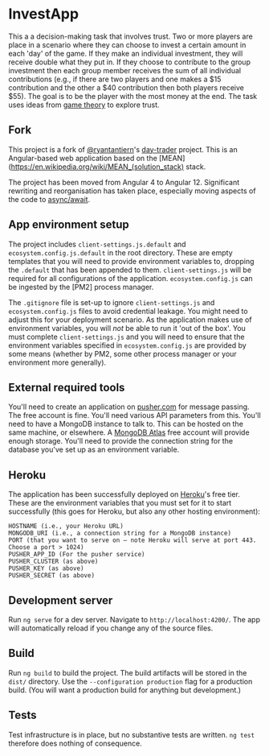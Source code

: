 # InvestApp
This a a decision-making task that involves trust. Two or more players are place in a scenario where they can choose to invest a certain amount in each 'day' of the game. If they make an individual investment, they will receive double what they put in. If they choose to contribute to the group investment then each group member receives the sum of all individual contributions (e.g., if there are two players and one makes a $15 contribution and the other a $40 contribution then both players receive $55). The goal is to be the player with the most money at the end. The task uses ideas from [game theory](https://en.wikipedia.org/wiki/Game_theory) to explore trust.

## Fork
This project is a fork of [@ryantantiern](https://github.com/ryantantiern)'s [day-trader](https://github.com/ryantantiern/day-trader) project. This is an Angular-based web application based on the [MEAN](https://en.wikipedia.org/wiki/MEAN_(solution_stack) stack.

The project has been moved from Angular 4 to Angular 12. Significant rewriting and reorganisation has taken place, especially moving aspects of the code to [async/await](https://javascript.info/async-await).

## App environment setup
The project includes `client-settings.js.default` and `ecosystem.config.js.default` in the root directory. These are empty templates that you will need to provide environment variables to, dropping the `.default` that has been appended to them. `client-settings.js` will be required for all configurations of the application. `ecosystem.config.js` can be ingested by the [PM2] process manager.

The `.gitignore` file is set-up to ignore `client-settings.js` and `ecosystem.config.js` files to avoid credential leakage. You might need to adjust this for your deployment scenario. As the application makes use of environment variables, you will _not_ be able to run it 'out of the box'. You must complete `client-settings.js` and you will need to ensure that the environment variables specified in `ecosystem.config.js` are provided by some means (whether by PM2, some other process manager or your environment more generally).

## External required tools
You'll need to create an application on [pusher.com](https://pusher.com/) for message passing. The free account is fine. You'll need various API parameters from this.
You'll need to have a MongoDB instance to talk to. This can be hosted on the same machine, or elsewhere. A [MongoDB Atlas](https://www.mongodb.com/cloud/atlas) free account will provide enough storage. You'll need to provide the connection string for the database you've set up as an environment variable.

## Heroku
The application has been successfully deployed on [Heroku](https:///www.heroku.com)'s free tier. These are the environment variables that you must set for it to start successfully (this goes for Heroku, but also any other hosting environment):

```
HOSTNAME (i.e., your Heroku URL)
MONGODB_URI (i.e., a connection string for a MongoDB instance)
PORT (that you want to serve on – note Heroku will serve at port 443. Choose a port > 1024)
PUSHER_APP_ID (For the pusher service)
PUSHER_CLUSTER (as above)
PUSHER_KEY (as above)
PUSHER_SECRET (as above) 
```
## Development server

Run `ng serve` for a dev server. Navigate to `http://localhost:4200/`. The app will automatically reload if you change any of the source files.

## Build

Run `ng build` to build the project. The build artifacts will be stored in the `dist/` directory. Use the `--configuration production` flag for a production build. (You will want a production build for anything but development.)

## Tests
Test infrastructure is in place, but no substantive tests are written. `ng test` therefore does nothing of consequence.
